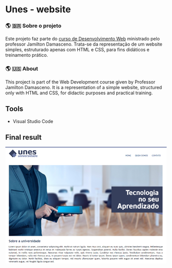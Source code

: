 # Unes - website

### :earth_americas: :brazil: ​Sobre o projeto

Este projeto faz parte do [curso de Desenvolvimento Web](https://www.udemy.com/course/web-completo/) ministrado pelo professor Jamilton Damasceno. Trata-se da representação de um website simples, estruturado apenas com HTML e CSS, para fins didáticos e treinamento prático.

### :earth_americas: :us: ​About 

This project is part of the Web Development course given by Professor Jamilton Damasceno. It is a representation of a simple website, structured only with HTML and CSS, for didactic purposes and practical training.

## Tools

- Visual Studio Code

## Final result

![](https://github.com/JorgeJuniorBSB/unes_website/blob/edebc73876e69b039292581f3bae0ec676be64ed/img/apresentacao.png)